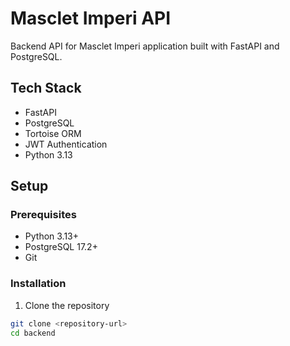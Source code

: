 # Masclet Imperi API

Backend API for Masclet Imperi application built with FastAPI and PostgreSQL.

## Tech Stack

- FastAPI
- PostgreSQL
- Tortoise ORM
- JWT Authentication
- Python 3.13

## Setup

### Prerequisites

- Python 3.13+
- PostgreSQL 17.2+
- Git

### Installation

1. Clone the repository
```bash
git clone <repository-url>
cd backend